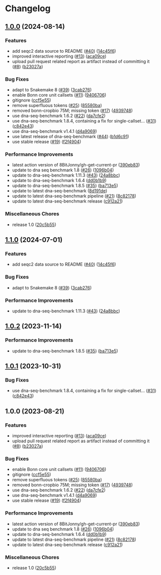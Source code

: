 # Changelog

## [1.0.0](https://github.com/FriederikeHanssen/ncbench-workflow/compare/v1.1.0...v1.0.0) (2024-08-14)


### Features

* add seqc2 data source to README ([#40](https://github.com/FriederikeHanssen/ncbench-workflow/issues/40)) ([14c45f6](https://github.com/FriederikeHanssen/ncbench-workflow/commit/14c45f684f9877e8f12b387eb1838eb88df484b3))
* improved interactive reporting ([#13](https://github.com/FriederikeHanssen/ncbench-workflow/issues/13)) ([aca09ce](https://github.com/FriederikeHanssen/ncbench-workflow/commit/aca09ceecc09693a55e7f8df645ce297b8a2b041))
* upload pull request related report as artifact instead of committing it ([#8](https://github.com/FriederikeHanssen/ncbench-workflow/issues/8)) ([b23027a](https://github.com/FriederikeHanssen/ncbench-workflow/commit/b23027a44fa682a9e9b394a58a83a7d44e4db90d))


### Bug Fixes

* adapt to Snakemake 8 ([#39](https://github.com/FriederikeHanssen/ncbench-workflow/issues/39)) ([3cab276](https://github.com/FriederikeHanssen/ncbench-workflow/commit/3cab276e4e5ec4c721cd44f362e6ee11a4ed8545))
* enable Bonn core unit callsets ([#11](https://github.com/FriederikeHanssen/ncbench-workflow/issues/11)) ([9406706](https://github.com/FriederikeHanssen/ncbench-workflow/commit/9406706623f65c0b147b4096d3b2270fa332243f))
* gitignore ([ccf5e55](https://github.com/FriederikeHanssen/ncbench-workflow/commit/ccf5e552323d128eb5a0985f8d91bedc19c7913c))
* remove superfluous tokens ([#25](https://github.com/FriederikeHanssen/ncbench-workflow/issues/25)) ([85580ba](https://github.com/FriederikeHanssen/ncbench-workflow/commit/85580bacea7924a1aca4dc09300963c88c1f2fc5))
* removed bonn-cropbio 75M; missing token ([#17](https://github.com/FriederikeHanssen/ncbench-workflow/issues/17)) ([4939748](https://github.com/FriederikeHanssen/ncbench-workflow/commit/4939748f533a5f60592cfa02cebbafac58c336c9))
* use dna-seq-benchmark 1.6.2 ([#22](https://github.com/FriederikeHanssen/ncbench-workflow/issues/22)) ([da7cfe2](https://github.com/FriederikeHanssen/ncbench-workflow/commit/da7cfe20821c41dc1cfb63c2921655a9b28034f9))
* use dna-seq-benchmark 1.8.4, containing a fix for single-callset… ([#31](https://github.com/FriederikeHanssen/ncbench-workflow/issues/31)) ([c842e43](https://github.com/FriederikeHanssen/ncbench-workflow/commit/c842e43d28c5f85cc8b95c3c018df14764bc67ae))
* use dna-seq-benchmark v1.4.1 ([d4a9069](https://github.com/FriederikeHanssen/ncbench-workflow/commit/d4a90691b91d84ace548aa43d3b643e16a66ac93))
* use latest release of dna-seq-benchmark ([#44](https://github.com/FriederikeHanssen/ncbench-workflow/issues/44)) ([b1d6c91](https://github.com/FriederikeHanssen/ncbench-workflow/commit/b1d6c91dffa250393edc7a6f34cc8adebf0e0fbc))
* use stable release ([#19](https://github.com/FriederikeHanssen/ncbench-workflow/issues/19)) ([f2f4904](https://github.com/FriederikeHanssen/ncbench-workflow/commit/f2f4904b4b11c2e7f0eecd2eb1fe4655f22ac0cf))


### Performance Improvements

* latest action version of 8BitJonny/gh-get-current-pr ([390eb83](https://github.com/FriederikeHanssen/ncbench-workflow/commit/390eb83c691ed8e77fad1290f20364a2995300f1))
* update to dna seq benchmark 1.8 ([#26](https://github.com/FriederikeHanssen/ncbench-workflow/issues/26)) ([1096b04](https://github.com/FriederikeHanssen/ncbench-workflow/commit/1096b04e78d4a8078220ca8f280c8257daa1957e))
* update to dna-seq-benchmark 1.11.3 ([#43](https://github.com/FriederikeHanssen/ncbench-workflow/issues/43)) ([24a8bbc](https://github.com/FriederikeHanssen/ncbench-workflow/commit/24a8bbc35ff03c6f8c8dcaca4aca093d27591a9b))
* update to dna-seq-benchmark 1.6.4 ([dd0b1b9](https://github.com/FriederikeHanssen/ncbench-workflow/commit/dd0b1b9055c6628c1209412c0171bb9d7d551742))
* update to dna-seq-benchmark 1.8.5 ([#35](https://github.com/FriederikeHanssen/ncbench-workflow/issues/35)) ([ba713e5](https://github.com/FriederikeHanssen/ncbench-workflow/commit/ba713e5b4aeb97ed72d77287f6c07a3dd8f09973))
* update to latest dna-seq-benchmark ([8d191de](https://github.com/FriederikeHanssen/ncbench-workflow/commit/8d191de7f8138976bfa2b9632cf68a256a11e7b5))
* update to latest dna-seq-benchmark pipeline ([#21](https://github.com/FriederikeHanssen/ncbench-workflow/issues/21)) ([8c82178](https://github.com/FriederikeHanssen/ncbench-workflow/commit/8c82178addf1c5c31c7eef6e270e254b8d08c08d))
* update to latest dna-seq-benchmark release ([c912a21](https://github.com/FriederikeHanssen/ncbench-workflow/commit/c912a21dfefb3a6faeb01480162224d376bf36a8))


### Miscellaneous Chores

* release 1.0 ([20c5b55](https://github.com/FriederikeHanssen/ncbench-workflow/commit/20c5b55508c057d877fa8add1d10fc0b14a42a52))

## [1.1.0](https://github.com/ncbench/ncbench-workflow/compare/v1.0.2...v1.1.0) (2024-07-01)


### Features

* add seqc2 data source to README ([#40](https://github.com/ncbench/ncbench-workflow/issues/40)) ([14c45f6](https://github.com/ncbench/ncbench-workflow/commit/14c45f684f9877e8f12b387eb1838eb88df484b3))


### Bug Fixes

* adapt to Snakemake 8 ([#39](https://github.com/ncbench/ncbench-workflow/issues/39)) ([3cab276](https://github.com/ncbench/ncbench-workflow/commit/3cab276e4e5ec4c721cd44f362e6ee11a4ed8545))


### Performance Improvements

* update to dna-seq-benchmark 1.11.3 ([#43](https://github.com/ncbench/ncbench-workflow/issues/43)) ([24a8bbc](https://github.com/ncbench/ncbench-workflow/commit/24a8bbc35ff03c6f8c8dcaca4aca093d27591a9b))

## [1.0.2](https://github.com/ncbench/ncbench-workflow/compare/v1.0.1...v1.0.2) (2023-11-14)


### Performance Improvements

* update to dna-seq-benchmark 1.8.5 ([#35](https://github.com/ncbench/ncbench-workflow/issues/35)) ([ba713e5](https://github.com/ncbench/ncbench-workflow/commit/ba713e5b4aeb97ed72d77287f6c07a3dd8f09973))

## [1.0.1](https://github.com/ncbench/ncbench-workflow/compare/v1.0.0...v1.0.1) (2023-10-31)


### Bug Fixes

* use dna-seq-benchmark 1.8.4, containing a fix for single-callset… ([#31](https://github.com/ncbench/ncbench-workflow/issues/31)) ([c842e43](https://github.com/ncbench/ncbench-workflow/commit/c842e43d28c5f85cc8b95c3c018df14764bc67ae))

## 1.0.0 (2023-08-21)


### Features

* improved interactive reporting ([#13](https://github.com/ncbench/ncbench-workflow/issues/13)) ([aca09ce](https://github.com/ncbench/ncbench-workflow/commit/aca09ceecc09693a55e7f8df645ce297b8a2b041))
* upload pull request related report as artifact instead of committing it ([#8](https://github.com/ncbench/ncbench-workflow/issues/8)) ([b23027a](https://github.com/ncbench/ncbench-workflow/commit/b23027a44fa682a9e9b394a58a83a7d44e4db90d))


### Bug Fixes

* enable Bonn core unit callsets ([#11](https://github.com/ncbench/ncbench-workflow/issues/11)) ([9406706](https://github.com/ncbench/ncbench-workflow/commit/9406706623f65c0b147b4096d3b2270fa332243f))
* gitignore ([ccf5e55](https://github.com/ncbench/ncbench-workflow/commit/ccf5e552323d128eb5a0985f8d91bedc19c7913c))
* remove superfluous tokens ([#25](https://github.com/ncbench/ncbench-workflow/issues/25)) ([85580ba](https://github.com/ncbench/ncbench-workflow/commit/85580bacea7924a1aca4dc09300963c88c1f2fc5))
* removed bonn-cropbio 75M; missing token ([#17](https://github.com/ncbench/ncbench-workflow/issues/17)) ([4939748](https://github.com/ncbench/ncbench-workflow/commit/4939748f533a5f60592cfa02cebbafac58c336c9))
* use dna-seq-benchmark 1.6.2 ([#22](https://github.com/ncbench/ncbench-workflow/issues/22)) ([da7cfe2](https://github.com/ncbench/ncbench-workflow/commit/da7cfe20821c41dc1cfb63c2921655a9b28034f9))
* use dna-seq-benchmark v1.4.1 ([d4a9069](https://github.com/ncbench/ncbench-workflow/commit/d4a90691b91d84ace548aa43d3b643e16a66ac93))
* use stable release ([#19](https://github.com/ncbench/ncbench-workflow/issues/19)) ([f2f4904](https://github.com/ncbench/ncbench-workflow/commit/f2f4904b4b11c2e7f0eecd2eb1fe4655f22ac0cf))


### Performance Improvements

* latest action version of 8BitJonny/gh-get-current-pr ([390eb83](https://github.com/ncbench/ncbench-workflow/commit/390eb83c691ed8e77fad1290f20364a2995300f1))
* update to dna seq benchmark 1.8 ([#26](https://github.com/ncbench/ncbench-workflow/issues/26)) ([1096b04](https://github.com/ncbench/ncbench-workflow/commit/1096b04e78d4a8078220ca8f280c8257daa1957e))
* update to dna-seq-benchmark 1.6.4 ([dd0b1b9](https://github.com/ncbench/ncbench-workflow/commit/dd0b1b9055c6628c1209412c0171bb9d7d551742))
* update to latest dna-seq-benchmark pipeline ([#21](https://github.com/ncbench/ncbench-workflow/issues/21)) ([8c82178](https://github.com/ncbench/ncbench-workflow/commit/8c82178addf1c5c31c7eef6e270e254b8d08c08d))
* update to latest dna-seq-benchmark release ([c912a21](https://github.com/ncbench/ncbench-workflow/commit/c912a21dfefb3a6faeb01480162224d376bf36a8))


### Miscellaneous Chores

* release 1.0 ([20c5b55](https://github.com/ncbench/ncbench-workflow/commit/20c5b55508c057d877fa8add1d10fc0b14a42a52))
